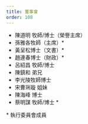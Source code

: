 ```yaml
---
title: 董事會
order: 108
---
```


- 陳道明 牧師/博士（榮譽主席）
- 孫雅各牧師（主席）\*
- 黃呈松博士（文書）\*
- 趙連春博士（財政）\*
- 呂紹昌 牧師/博士
- 陳鎮和 弟兄
- 李光陵牧師博士
- 宋曹琍璇 姐妹
- 陳海峰 博士
- 蔡明謀 牧師/博士 \*

\* 執行委員會成員
